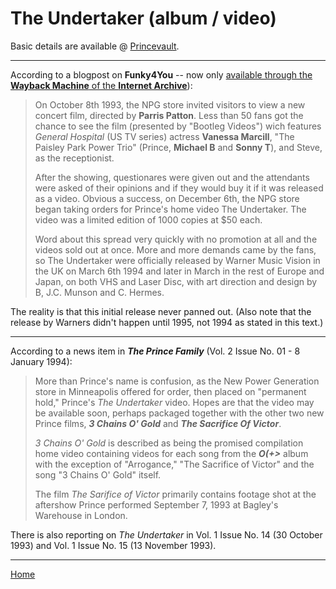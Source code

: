 # The Undertaker (album / video)

Basic details are available @ [Princevault](http://princevault.com/index.php?title=Album:_The_Undertaker).

---

According to a blogpost on **Funky4You** -- now only [available through the **Wayback Machine** of the **Internet Archive**](https://web.archive.org/web/20040122053822/http://www.funky4you.com/theundertaker.html)):

> On October 8th 1993, the NPG store invited visitors to view a new concert film, directed by **Parris Patton**. Less than 50 fans got the chance to see the film (presented by "Bootleg Videos") wich features *General Hospital* (US TV series) actress **Vanessa Marcill**, "The Paisley Park Power Trio" (Prince, **Michael B** and **Sonny T**), and Steve, as the receptionist. 
> 
> After the showing, questionares were given out and the attendants were asked of their opinions and if they would buy it if it was released as a video. Obvious a success, on December 6th, the NPG store began taking orders for Prince's home video The Undertaker. The video was a limited edition of 1000 copies at $50 each. 
> 
> Word about this spread very quickly with no promotion at all and the videos sold out at once. More and more demands came by the fans, so The Undertaker were officially released by Warner Music Vision in the UK on March 6th 1994 and later in March in the rest of Europe and Japan, on both VHS and Laser Disc, with art direction and design by B, J.C. Munson and C. Hermes.

The reality is that this initial release never panned out. (Also note that the release by Warners didn't happen until 1995, not 1994 as stated in this text.)

---

According to a news item in ***The Prince Family*** (Vol. 2 Issue No. 01 - 8 January 1994):

> More than Prince's name is confusion, as the New Power Generation store in Minneapolis offered for order, then placed on "permanent hold," Prince's *The Undertaker* video. Hopes are that the video may be available soon, perhaps packaged together with the other two new Prince films, ***3 Chains O' Gold*** and ***The Sacrifice Of Victor***. 
>
> *3 Chains O' Gold* is described as being the promised compilation home video containing videos for each song from the ***O(+>*** album with the exception of "Arrogance," "The Sacrifice of Victor" and the song "3 Chains O' Gold" itself. 
>
> The film *The Sarifice of Victor* primarily contains footage shot at the aftershow Prince performed September 7, 1993 at Bagley's Warehouse in London.

There is also reporting on *The Undertaker* in Vol. 1 Issue No. 14 (30 October 1993) and Vol. 1 Issue No. 15 (13 November 1993).

---

[Home](../)

